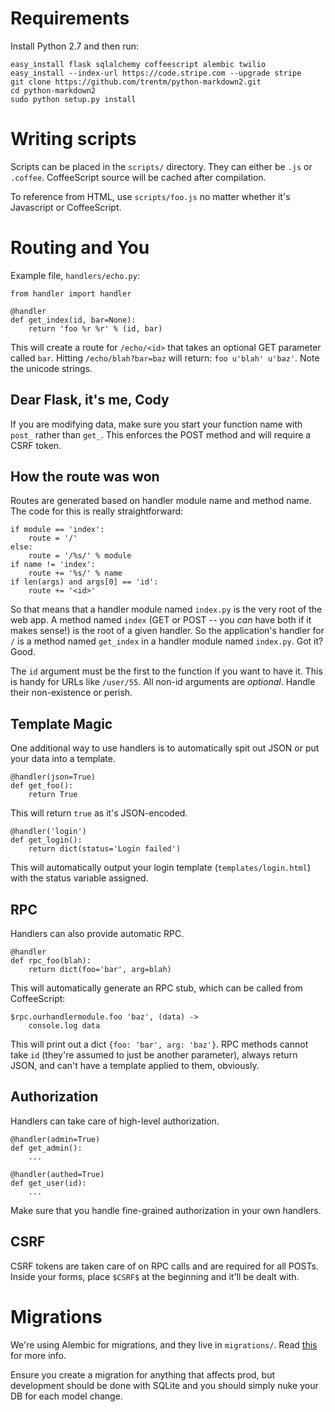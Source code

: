 Requirements
============

Install Python 2.7 and then run:
 
	easy_install flask sqlalchemy coffeescript alembic twilio
	easy_install --index-url https://code.stripe.com --upgrade stripe
	git clone https://github.com/trentm/python-markdown2.git
	cd python-markdown2
	sudo python setup.py install


Writing scripts
===============

Scripts can be placed in the `scripts/` directory.  They can either be `.js` or `.coffee`.  CoffeeScript source will be cached after compilation.

To reference from HTML, use `scripts/foo.js` no matter whether it's Javascript or CoffeeScript.

Routing and You
===============

Example file, `handlers/echo.py`:

	from handler import handler

	@handler
	def get_index(id, bar=None):
		return 'foo %r %r' % (id, bar)


This will create a route for `/echo/<id>` that takes an optional GET parameter called `bar`.  Hitting `/echo/blah?bar=baz` will return: `foo u'blah' u'baz'`.  Note the unicode strings.

Dear Flask, it's me, Cody
-------------------------

If you are modifying data, make sure you start your function name with `post_` rather than `get_`.  This enforces the POST method and will require a CSRF token.

How the route was won
---------------------

Routes are generated based on handler module name and method name.  The code for this is really straightforward:

	if module == 'index':
		route = '/'
	else:
		route = '/%s/' % module
	if name != 'index':
		route += '%s/' % name
	if len(args) and args[0] == 'id':
		route += '<id>'


So that means that a handler module named `index.py` is the very root of the web app.  A method named `index` (GET or POST -- you *can* have both if it makes sense!) is the root of a given handler.  So the application's handler for `/` is a method named `get_index` in a handler module named `index.py`.  Got it?  Good.

The `id` argument must be the first to the function if you want to have it.  This is handy for URLs like `/user/55`.  All non-id arguments are *optional*.  Handle their non-existence or perish.

Template Magic
--------------

One additional way to use handlers is to automatically spit out JSON or put your data into a template.

    @handler(json=True)
    def get_foo():
    	return True

This will return `true` as it's JSON-encoded.

    @handler('login')
    def get_login():
    	return dict(status='Login failed')

This will automatically output your login template (`templates/login.html`) with the status variable assigned.

RPC
---

Handlers can also provide automatic RPC.

    @handler
    def rpc_foo(blah):
    	return dict(foo='bar', arg=blah)

This will automatically generate an RPC stub, which can be called from CoffeeScript:

	$rpc.ourhandlermodule.foo 'baz', (data) ->
		console.log data

This will print out a dict `{foo: 'bar', arg: 'baz'}`.  RPC methods cannot take `id` (they're assumed to just be another parameter), always return JSON, and can't have a template applied to them, obviously.

Authorization
-------------

Handlers can take care of high-level authorization.

    @handler(admin=True)
    def get_admin():
        ...

    @handler(authed=True)
    def get_user(id):
        ...

Make sure that you handle fine-grained authorization in your own handlers.

CSRF
----

CSRF tokens are taken care of on RPC calls and are required for all POSTs.  Inside your forms, place `$CSRF$` at the beginning and it'll be dealt with.

Migrations
==========

We're using Alembic for migrations, and they live in `migrations/`.  Read [this](http://readthedocs.org/docs/alembic/en/latest/tutorial.html) for more info.

Ensure you create a migration for anything that affects prod, but development should be done with SQLite and you should simply nuke your DB for each model change.
